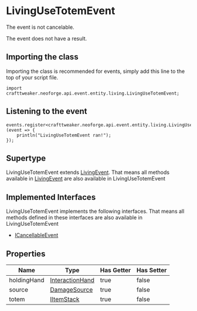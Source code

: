 # LivingUseTotemEvent

The event is not cancelable.

The event does not have a result.

## Importing the class

Importing the class is recommended for events, simply add this line to the top of your script file.
```zenscript
import crafttweaker.neoforge.api.event.entity.living.LivingUseTotemEvent;
```


## Listening to the event

```zenscript
events.register<crafttweaker.neoforge.api.event.entity.living.LivingUseTotemEvent>(event => {
    println("LivingUseTotemEvent ran!");
});
```


## Supertype

LivingUseTotemEvent extends [LivingEvent](/neoforge/api/event/entity/living/LivingEvent). That means all methods available in [LivingEvent](/neoforge/api/event/entity/living/LivingEvent) are also available in LivingUseTotemEvent

## Implemented Interfaces
LivingUseTotemEvent implements the following interfaces. That means all methods defined in these interfaces are also available in LivingUseTotemEvent

- [ICancellableEvent](/neoforge/api/event/ICancellableEvent)

## Properties

|    Name     |                          Type                          | Has Getter | Has Setter |
|-------------|--------------------------------------------------------|------------|------------|
| holdingHand | [InteractionHand](/vanilla/api/util/InteractionHand)   | true       | false      |
| source      | [DamageSource](/vanilla/api/world/damage/DamageSource) | true       | false      |
| totem       | [IItemStack](/vanilla/api/item/IItemStack)             | true       | false      |

